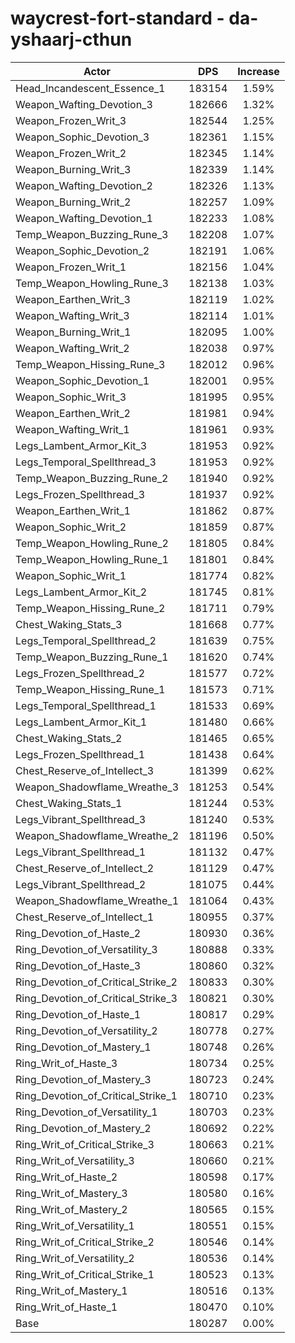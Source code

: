 # waycrest-fort-standard - da-yshaarj-cthun
| Actor | DPS | Increase |
|---|:---:|:---:|
|Head_Incandescent_Essence_1|183154|1.59%|
|Weapon_Wafting_Devotion_3|182666|1.32%|
|Weapon_Frozen_Writ_3|182544|1.25%|
|Weapon_Sophic_Devotion_3|182361|1.15%|
|Weapon_Frozen_Writ_2|182345|1.14%|
|Weapon_Burning_Writ_3|182339|1.14%|
|Weapon_Wafting_Devotion_2|182326|1.13%|
|Weapon_Burning_Writ_2|182257|1.09%|
|Weapon_Wafting_Devotion_1|182233|1.08%|
|Temp_Weapon_Buzzing_Rune_3|182208|1.07%|
|Weapon_Sophic_Devotion_2|182191|1.06%|
|Weapon_Frozen_Writ_1|182156|1.04%|
|Temp_Weapon_Howling_Rune_3|182138|1.03%|
|Weapon_Earthen_Writ_3|182119|1.02%|
|Weapon_Wafting_Writ_3|182114|1.01%|
|Weapon_Burning_Writ_1|182095|1.00%|
|Weapon_Wafting_Writ_2|182038|0.97%|
|Temp_Weapon_Hissing_Rune_3|182012|0.96%|
|Weapon_Sophic_Devotion_1|182001|0.95%|
|Weapon_Sophic_Writ_3|181995|0.95%|
|Weapon_Earthen_Writ_2|181981|0.94%|
|Weapon_Wafting_Writ_1|181961|0.93%|
|Legs_Lambent_Armor_Kit_3|181953|0.92%|
|Legs_Temporal_Spellthread_3|181953|0.92%|
|Temp_Weapon_Buzzing_Rune_2|181940|0.92%|
|Legs_Frozen_Spellthread_3|181937|0.92%|
|Weapon_Earthen_Writ_1|181862|0.87%|
|Weapon_Sophic_Writ_2|181859|0.87%|
|Temp_Weapon_Howling_Rune_2|181805|0.84%|
|Temp_Weapon_Howling_Rune_1|181801|0.84%|
|Weapon_Sophic_Writ_1|181774|0.82%|
|Legs_Lambent_Armor_Kit_2|181745|0.81%|
|Temp_Weapon_Hissing_Rune_2|181711|0.79%|
|Chest_Waking_Stats_3|181668|0.77%|
|Legs_Temporal_Spellthread_2|181639|0.75%|
|Temp_Weapon_Buzzing_Rune_1|181620|0.74%|
|Legs_Frozen_Spellthread_2|181577|0.72%|
|Temp_Weapon_Hissing_Rune_1|181573|0.71%|
|Legs_Temporal_Spellthread_1|181533|0.69%|
|Legs_Lambent_Armor_Kit_1|181480|0.66%|
|Chest_Waking_Stats_2|181465|0.65%|
|Legs_Frozen_Spellthread_1|181438|0.64%|
|Chest_Reserve_of_Intellect_3|181399|0.62%|
|Weapon_Shadowflame_Wreathe_3|181253|0.54%|
|Chest_Waking_Stats_1|181244|0.53%|
|Legs_Vibrant_Spellthread_3|181240|0.53%|
|Weapon_Shadowflame_Wreathe_2|181196|0.50%|
|Legs_Vibrant_Spellthread_1|181132|0.47%|
|Chest_Reserve_of_Intellect_2|181129|0.47%|
|Legs_Vibrant_Spellthread_2|181075|0.44%|
|Weapon_Shadowflame_Wreathe_1|181064|0.43%|
|Chest_Reserve_of_Intellect_1|180955|0.37%|
|Ring_Devotion_of_Haste_2|180930|0.36%|
|Ring_Devotion_of_Versatility_3|180888|0.33%|
|Ring_Devotion_of_Haste_3|180860|0.32%|
|Ring_Devotion_of_Critical_Strike_2|180833|0.30%|
|Ring_Devotion_of_Critical_Strike_3|180821|0.30%|
|Ring_Devotion_of_Haste_1|180817|0.29%|
|Ring_Devotion_of_Versatility_2|180778|0.27%|
|Ring_Devotion_of_Mastery_1|180748|0.26%|
|Ring_Writ_of_Haste_3|180734|0.25%|
|Ring_Devotion_of_Mastery_3|180723|0.24%|
|Ring_Devotion_of_Critical_Strike_1|180710|0.23%|
|Ring_Devotion_of_Versatility_1|180703|0.23%|
|Ring_Devotion_of_Mastery_2|180692|0.22%|
|Ring_Writ_of_Critical_Strike_3|180663|0.21%|
|Ring_Writ_of_Versatility_3|180660|0.21%|
|Ring_Writ_of_Haste_2|180598|0.17%|
|Ring_Writ_of_Mastery_3|180580|0.16%|
|Ring_Writ_of_Mastery_2|180565|0.15%|
|Ring_Writ_of_Versatility_1|180551|0.15%|
|Ring_Writ_of_Critical_Strike_2|180546|0.14%|
|Ring_Writ_of_Versatility_2|180536|0.14%|
|Ring_Writ_of_Critical_Strike_1|180523|0.13%|
|Ring_Writ_of_Mastery_1|180516|0.13%|
|Ring_Writ_of_Haste_1|180470|0.10%|
|Base|180287|0.00%|
